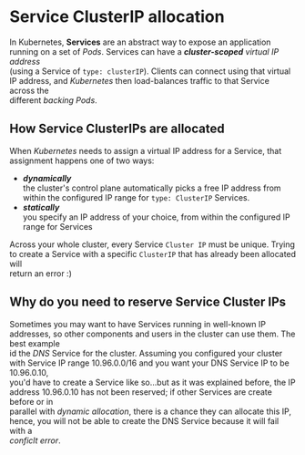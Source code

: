 
# Service ClusterIP allocation

In Kubernetes, **Services** are an abstract way to expose an application running on a set of *Pods*. Services can have a ***cluster-scoped*** *virtual IP address*  
(using a Service of `type: clusterIP`). Clients can connect using that virtual IP address, and *Kubernetes* then load-balances traffic to that Service across the  
different *backing Pods*.

## How Service ClusterIPs are allocated

When *Kubernetes* needs to assign a virtual IP address for a Service, that assignment happens one of two ways:  
- ***dynamically***  
the cluster's control plane automatically picks a free IP address from within the configured IP range for `type: ClusterIP` Services.
- ***statically***  
you specify an IP address of your choice, from within the configured IP range for Services

Across your whole cluster, every Service `Cluster IP` must be unique. Trying to create a Service with a specific `ClusterIP` that has already been allocated will  
return an error :)

## Why do you need to reserve Service Cluster IPs

Sometimes you may want to have Services running in well-known IP addresses, so other components and users in the cluster can use them. The best example  
id the *DNS* Service for the cluster. Assuming you configured your cluster with Service IP range 10.96.0.0/16 and you want your DNS Service IP to be 10.96.0.10,  
you'd have to create a Service like so...but as it was explained before, the IP address 10.96.0.10 has not been reserved; if other Services are create before or in  
parallel with *dynamic allocation*, there is a chance they can allocate this IP, hence, you will not be able to create the DNS Service because it will fail with a  
*conficlt error*.


